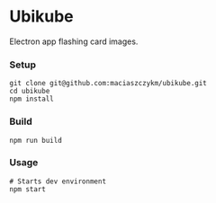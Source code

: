 # Ubikube
Electron app flashing card images.

### Setup
```
git clone git@github.com:maciaszczykm/ubikube.git
cd ubikube
npm install
```

### Build
```
npm run build
```

### Usage
```
# Starts dev environment
npm start
```
